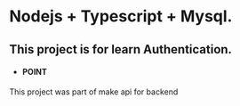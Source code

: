 # Nodejs + Typescript + Mysql.

## This project is for learn Authentication.

<ul>
    <li> <h4>POINT </li>
</ul>
This project was part of make api for backend
